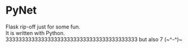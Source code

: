 # PyNet

Flask rip-off just for some fun.<br>
It is written with Python.
33333333333333333333333333333333333333333 but also 7 (\~^-^)\~
